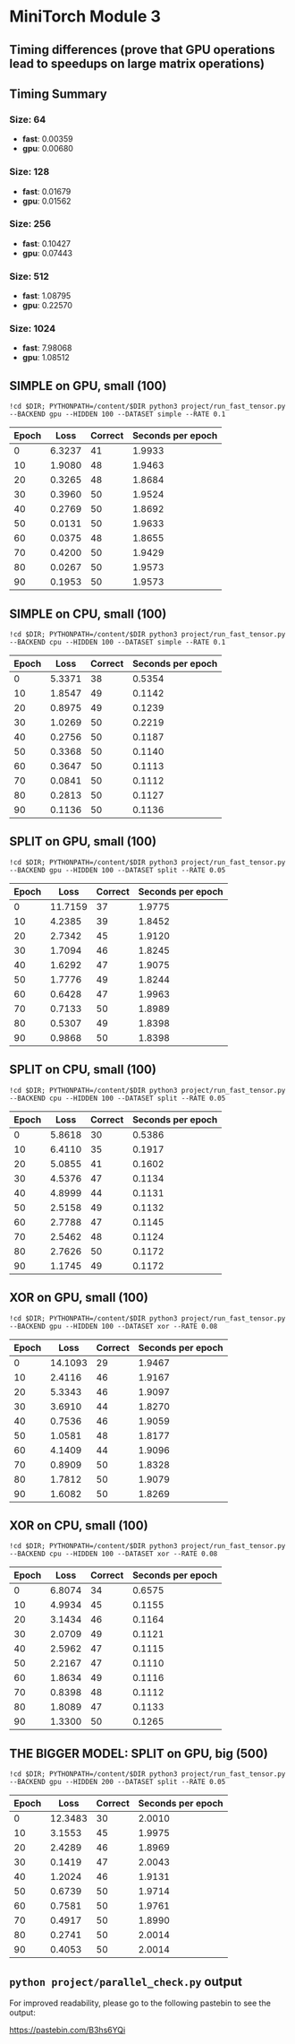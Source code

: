 # MiniTorch Module 3

## Timing differences (prove that GPU operations lead to speedups on large matrix operations)

## Timing Summary

### Size: 64
- **fast**: 0.00359
- **gpu**: 0.00680

### Size: 128
- **fast**: 0.01679
- **gpu**: 0.01562

### Size: 256
- **fast**: 0.10427
- **gpu**: 0.07443

### Size: 512
- **fast**: 1.08795
- **gpu**: 0.22570

### Size: 1024
- **fast**: 7.98068
- **gpu**: 1.08512

## SIMPLE on GPU, small (100)

`!cd $DIR; PYTHONPATH=/content/$DIR python3 project/run_fast_tensor.py --BACKEND gpu --HIDDEN 100 --DATASET simple --RATE 0.1`

| Epoch | Loss | Correct | Seconds per epoch |
|-------|------|---------|-------------------|
| 0     | 6.3237 | 41      | 1.9933            |
| 10    | 1.9080 | 48      | 1.9463            |
| 20    | 0.3265 | 48      | 1.8684            |
| 30    | 0.3960 | 50      | 1.9524            |
| 40    | 0.2769 | 50      | 1.8692            |
| 50    | 0.0131 | 50      | 1.9633            |
| 60    | 0.0375 | 48      | 1.8655            |
| 70    | 0.4200 | 50      | 1.9429            |
| 80    | 0.0267 | 50      | 1.9573            |
| 90    | 0.1953 | 50      | 1.9573            |

## SIMPLE on CPU, small (100)

`!cd $DIR; PYTHONPATH=/content/$DIR python3 project/run_fast_tensor.py --BACKEND cpu --HIDDEN 100 --DATASET simple --RATE 0.1`

| Epoch | Loss | Correct | Seconds per epoch |
|-------|------|---------|-------------------|
| 0     | 5.3371 | 38      | 0.5354            |
| 10    | 1.8547 | 49      | 0.1142            |
| 20    | 0.8975 | 49      | 0.1239            |
| 30    | 1.0269 | 50      | 0.2219            |
| 40    | 0.2756 | 50      | 0.1187            |
| 50    | 0.3368 | 50      | 0.1140            |
| 60    | 0.3647 | 50      | 0.1113            |
| 70    | 0.0841 | 50      | 0.1112            |
| 80    | 0.2813 | 50      | 0.1127            |
| 90    | 0.1136 | 50      | 0.1136            |

## SPLIT on GPU, small (100)

`!cd $DIR; PYTHONPATH=/content/$DIR python3 project/run_fast_tensor.py --BACKEND gpu --HIDDEN 100 --DATASET split --RATE 0.05`

| Epoch | Loss | Correct | Seconds per epoch |
|-------|------|---------|-------------------|
| 0     | 11.7159 | 37      | 1.9775            |
| 10    | 4.2385  | 39      | 1.8452            |
| 20    | 2.7342  | 45      | 1.9120            |
| 30    | 1.7094  | 46      | 1.8245            |
| 40    | 1.6292  | 47      | 1.9075            |
| 50    | 1.7776  | 49      | 1.8244            |
| 60    | 0.6428  | 47      | 1.9963            |
| 70    | 0.7133  | 50      | 1.8989            |
| 80    | 0.5307  | 49      | 1.8398            |
| 90    | 0.9868  | 50      | 1.8398            |

## SPLIT on CPU, small (100)

`!cd $DIR; PYTHONPATH=/content/$DIR python3 project/run_fast_tensor.py --BACKEND cpu --HIDDEN 100 --DATASET split --RATE 0.05`

| Epoch | Loss | Correct | Seconds per epoch |
|-------|------|---------|-------------------|
| 0     | 5.8618 | 30      | 0.5386            |
| 10    | 6.4110 | 35      | 0.1917            |
| 20    | 5.0855 | 41      | 0.1602            |
| 30    | 4.5376 | 47      | 0.1134            |
| 40    | 4.8999 | 44      | 0.1131            |
| 50    | 2.5158 | 49      | 0.1132            |
| 60    | 2.7788 | 47      | 0.1145            |
| 70    | 2.5462 | 48      | 0.1124            |
| 80    | 2.7626 | 50      | 0.1172            |
| 90    | 1.1745 | 49      | 0.1172            |

## XOR on GPU, small (100)

`!cd $DIR; PYTHONPATH=/content/$DIR python3 project/run_fast_tensor.py --BACKEND gpu --HIDDEN 100 --DATASET xor --RATE 0.08`

| Epoch | Loss | Correct | Seconds per epoch |
|-------|------|---------|-------------------|
| 0     | 14.1093 | 29      | 1.9467            |
| 10    | 2.4116  | 46      | 1.9167            |
| 20    | 5.3343  | 46      | 1.9097            |
| 30    | 3.6910  | 44      | 1.8270            |
| 40    | 0.7536  | 46      | 1.9059            |
| 50    | 1.0581  | 48      | 1.8177            |
| 60    | 4.1409  | 44      | 1.9096            |
| 70    | 0.8909  | 50      | 1.8328            |
| 80    | 1.7812  | 50      | 1.9079            |
| 90    | 1.6082  | 50      | 1.8269            |

## XOR on CPU, small (100)

`!cd $DIR; PYTHONPATH=/content/$DIR python3 project/run_fast_tensor.py --BACKEND cpu --HIDDEN 100 --DATASET xor --RATE 0.08`

| Epoch | Loss | Correct | Seconds per epoch |
|-------|------|---------|-------------------|
| 0     | 6.8074 | 34      | 0.6575            |
| 10    | 4.9934 | 45      | 0.1155            |
| 20    | 3.1434 | 46      | 0.1164            |
| 30    | 2.0709 | 49      | 0.1121            |
| 40    | 2.5962 | 47      | 0.1115            |
| 50    | 2.2167 | 47      | 0.1110            |
| 60    | 1.8634 | 49      | 0.1116            |
| 70    | 0.8398 | 48      | 0.1112            |
| 80    | 1.8089 | 47      | 0.1133            |
| 90    | 1.3300 | 50      | 0.1265            |

## THE BIGGER MODEL: SPLIT on GPU, big (500)

`!cd $DIR; PYTHONPATH=/content/$DIR python3 project/run_fast_tensor.py --BACKEND gpu --HIDDEN 200 --DATASET split --RATE 0.05`

| Epoch | Loss | Correct | Seconds per epoch |
|-------|------|---------|-------------------|
| 0     | 12.3483 | 30      | 2.0010            |
| 10    | 3.1553  | 45      | 1.9975            |
| 20    | 2.4289  | 46      | 1.8969            |
| 30    | 0.1419  | 47      | 2.0043            |
| 40    | 1.2024  | 46      | 1.9131            |
| 50    | 0.6739  | 50      | 1.9714            |
| 60    | 0.7581  | 50      | 1.9761            |
| 70    | 0.4917  | 50      | 1.8990            |
| 80    | 0.2741  | 50      | 2.0014            |
| 90    | 0.4053  | 50      | 2.0014            |

## `python project/parallel_check.py` output

For improved readability, please go to the following pastebin to see the output:

https://pastebin.com/B3hs6YQi
